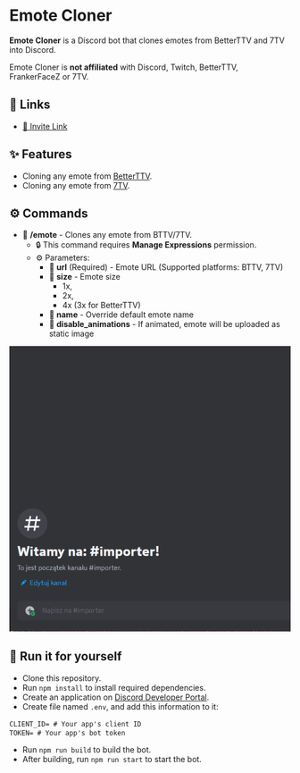 # Emote Cloner
**Emote Cloner** is a Discord bot that clones emotes from BetterTTV and 7TV into Discord.

Emote Cloner is **not affiliated** with Discord, Twitch, BetterTTV, FrankerFaceZ or 7TV.

## 🔗 Links
- [🤖 Invite Link](https://discord.com/api/oauth2/authorize?client_id=1163079809719611413&permissions=8799314249792&scope=bot)

## ✨ Features
- Cloning any emote from [BetterTTV](https://betterttv.com).
- Cloning any emote from [7TV](https://7tv.app).

## ⚙️ Commands
- 🔧 **/emote** - Clones any emote from BTTV/7TV.
  - 🔒 This command requires **Manage Expressions** permission.
  - ⚙️ Parameters:
    - 🔗 **url** (Required) - Emote URL (Supported platforms: BTTV, 7TV)
    - 🔼 **size** - Emote size
      - 1x,
      - 2x,
      - 4x (3x for BetterTTV)
    - 📝 **name** - Override default emote name
    - 🛑 **disable_animations** - If animated, emote will be uploaded as static image

![/emote Usage example](.github/example1.gif)

## 🚀 Run it for yourself
- Clone this repository. 
- Run `npm install` to install required dependencies.
- Create an application on [Discord Developer Portal](https://discord.com/developers/applications).
- Create file named `.env`, and add this information to it:
```dotenv
CLIENT_ID= # Your app's client ID
TOKEN= # Your app's bot token
```
- Run `npm run build` to build the bot.
- After building, run `npm run start` to start the bot.